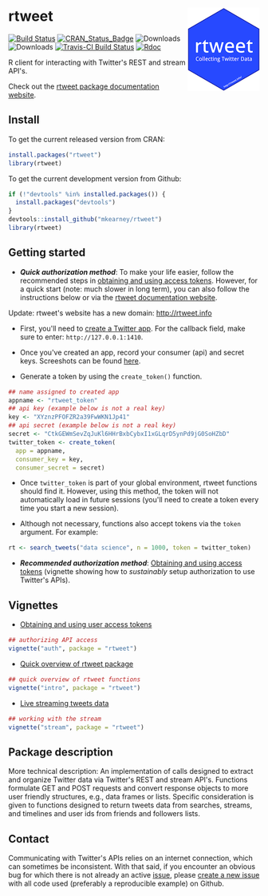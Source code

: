
<!-- README.md is generated from README.Rmd. Please edit that file -->
rtweet <img src="man/figures/logo.png" align="right" />
=======================================================

[![Build Status](https://travis-ci.org/mkearney/rtweet.svg?branch=master)](https://travis-ci.org/mkearney/rtweet) [![CRAN\_Status\_Badge](http://www.r-pkg.org/badges/version/rtweet)](https://CRAN.R-project.org/package=rtweet) ![Downloads](https://cranlogs.r-pkg.org/badges/rtweet) ![Downloads](https://cranlogs.r-pkg.org/badges/grand-total/rtweet) [![Travis-CI Build Status](https://travis-ci.org/mkearney/rtweet.svg?branch=master)](https://travis-ci.org/mkearney/rtweet) <!-- [![Coverage Status](https://img.shields.io/codecov/c/github/mkearney/rtweet/master.svg)](https://codecov.io/gh/mkearney/rtweet) --> [![Rdoc](http://www.rdocumentation.org/badges/version/rtweet)](http://www.rdocumentation.org/packages/rtweet)

R client for interacting with Twitter's REST and stream API's.

Check out the [rtweet package documentation website](http://rtweet.info).

Install
-------

To get the current released version from CRAN:

``` r
install.packages("rtweet")
library(rtweet)
```

To get the current development version from Github:

``` r
if (!"devtools" %in% installed.packages()) {
  install.packages("devtools")
}
devtools::install_github("mkearney/rtweet")
library(rtweet)
```

Getting started
---------------

-   ***Quick authorization method***: To make your life easier, follow the recommended steps in [obtaining and using access tokens](http://rtweet.info/index.html). However, for a quick start (note: much slower in long term), you can also follow the instructions below or via the [rtweet documentation website](http://rtweet.info/index.html).

Update: rtweet's website has a new domain: <http://rtweet.info>

-   First, you'll need to [create a Twitter app](https://apps.twitter.com/). For the callback field, make sure to enter: `http://127.0.0.1:1410`.

-   Once you've created an app, record your consumer (api) and secret keys. Screeshots can be found [here](http://rtweet.info/articles/auth.html).

-   Generate a token by using the `create_token()` function.

``` r
## name assigned to created app
appname <- "rtweet_token"
## api key (example below is not a real key)
key <- "XYznzPFOFZR2a39FwWKN1Jp41"
## api secret (example below is not a real key)
secret <- "CtkGEWmSevZqJuKl6HHrBxbCybxI1xGLqrD5ynPd9jG0SoHZbD"
twitter_token <- create_token(
  app = appname,
  consumer_key = key,
  consumer_secret = secret)
```

-   Once `twitter_token` is part of your global environment, rtweet functions should find it. However, using this method, the token will not automatically load in future sessions (you'll need to create a token every time you start a new session).

-   Although not necessary, functions also accept tokens via the `token` argument. For example:

``` r
rt <- search_tweets("data science", n = 1000, token = twitter_token)
```

-   ***Recommended authorization method***: [Obtaining and using access tokens](http://rtweet.info/articles/auth.html) (vignette showing how to *sustainably* setup authorization to use Twitter's APIs).

Vignettes
---------

-   [Obtaining and using user access tokens](http://rtweet.info/articles/auth.html)

``` r
## authorizing API access
vignette("auth", package = "rtweet")
```

-   [Quick overview of rtweet package](http://rtweet.info/articles/intro.html)

``` r
## quick overview of rtweet functions
vignette("intro", package = "rtweet")
```

-   [Live streaming tweets data](http://rtweet.info/articles/stream.html)

``` r
## working with the stream
vignette("stream", package = "rtweet")
```

Package description
-------------------

More technical description: An implementation of calls designed to extract and organize Twitter data via Twitter's REST and stream API's. Functions formulate GET and POST requests and convert response objects to more user friendly structures, e.g., data frames or lists. Specific consideration is given to functions designed to return tweets data from searches, streams, and timelines and user ids from friends and followers lists.

Contact
-------

Communicating with Twitter's APIs relies on an internet connection, which can sometimes be inconsistent. With that said, if you encounter an obvious bug for which there is not already an active [issue](https://github.com/mkearney/rtweet/issues), please [create a new issue](https://github.com/mkearney/rtweet/issues/new) with all code used (preferably a reproducible example) on Github.
